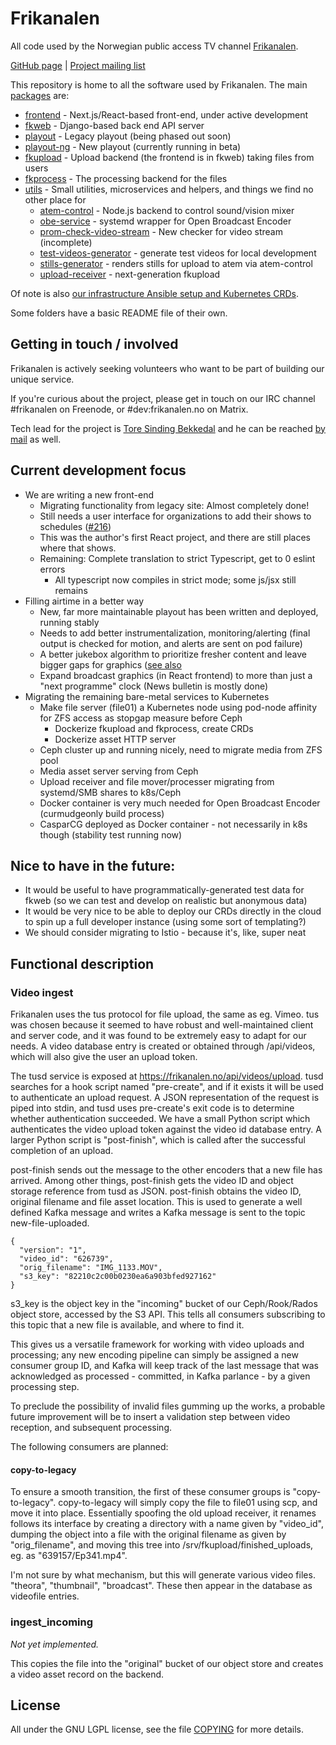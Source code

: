 Frikanalen
==========

All code used by the Norwegian public access TV channel [Frikanalen](https://frikanalen.no/).

[GitHub page](http://github.com/Frikanalen/) | [Project mailing list](http://lists.nuug.no/mailman/listinfo/frikanalen/)

This repository is home to all the software used by Frikanalen. The main [packages](packages/) are:

- [frontend](packages/frontend) - Next.js\/React-based front-end, under active development
- [fkweb](packages/fkweb) - Django-based back end API server
- [playout](packages/playout) - Legacy playout (being phased out soon)
- [playout-ng](packages/playout-ng) - New playout (currently running in beta)
- [fkupload](packages/fkupload) - Upload backend (the frontend is in fkweb) taking files from users
- [fkprocess](packages/fkprocess) - The processing backend for the files
- [utils](packages/utils) - Small utilities, microservices and helpers, and things we find no other place for
    - [atem-control](packages/utils/atem-control) - Node.js backend to control sound/vision mixer
    - [obe-service](packages/utils/obe-service) - systemd wrapper for Open Broadcast Encoder
    - [prom-check-video-stream](packages/utils/prom-check-video-stream) - New checker for video stream (incomplete)
    - [test-videos-generator](packages/utils/test-videos-generator) - generate test videos for local development
    - [stills-generator](packages/utils/stills-generator) - renders stills for upload to atem via atem-control
    - [upload-receiver](packages/utils/upload-receiver) - next-generation fkupload


Of note is also [our infrastructure Ansible setup and Kubernetes CRDs](infra/).

Some folders have a basic README file of their own.

## Getting in touch / involved

Frikanalen is actively seeking volunteers who want to be part of building our unique service.

If you're curious about the project, please get in touch on our IRC channel #frikanalen on Freenode, or #dev:frikanalen.no on Matrix.

Tech lead for the project is [Tore Sinding Bekkedal](https://github.com/toresbe/) and he can be reached [by mail](mailto:toresbe@gmail.com) as well.

## Current development focus

- We are writing a new front-end
    - Migrating functionality from legacy site: Almost completely done!
    - Still needs a user interface for organizations to add their shows to schedules ([#216](https://github.com/Frikanalen/frikanalen/issues/216))
    - This was the author's first React project, and there are still places where that shows.
    - Remaining: Complete translation to strict Typescript, get to 0 eslint errors
        - All typescript now compiles in strict mode; some js/jsx still remains
- Filling airtime in a better way
    - New, far more maintainable playout has been written and deployed, running stably
    - Needs to add better instrumentalization, monitoring/alerting (final output is checked for motion, and alerts are sent on pod failure)
    - A better jukebox algorithm to prioritize fresher content and leave bigger gaps for graphics ([see also](https://github.com/Frikanalen/frikanalen/blob/master/packages/fkweb/README.md#non-http-entry-points)
    - Expand broadcast graphics (in React frontend) to more than just a "next programme" clock (News bulletin is mostly done)
- Migrating the remaining bare-metal services to Kubernetes
    - Make file server (file01) a Kubernetes node using pod-node affinity for ZFS access as stopgap measure before Ceph
        - Dockerize fkupload and fkprocess, create CRDs
        - Dockerize asset HTTP server
    - Ceph cluster up and running nicely, need to migrate media from ZFS pool
    - Media asset server serving from Ceph
    - Upload receiver and file mover/processer migrating from systemd/SMB shares to k8s/Ceph
    - Docker container is very much needed for Open Broadcast Encoder (curmudgeonly build process)
    - CasparCG deployed as Docker container - not necessarily in k8s though (stability test running now)

## Nice to have in the future:

- It would be useful to have programmatically-generated test data for fkweb (so we can test and develop on realistic but anonymous data)
- It would be very nice to be able to deploy our CRDs directly in the cloud to spin up a full developer instance (using some sort of templating?)
- We should consider migrating to Istio - because it's, like, super neat

## Functional description

### Video ingest

Frikanalen uses the tus protocol for file upload, the same as eg. Vimeo.
tus was chosen because it seemed to have robust and well-maintained client and server code, and it was found to be extremely easy to adapt for our needs.
A video database entry is created or obtained through /api/videos, which will also give the user an upload token.

The tusd service is exposed at https://frikanalen.no/api/videos/upload.
tusd searches for a hook script named "pre-create", and if it exists it will be used to authenticate an upload request.
A JSON representation of the request is piped into stdin, and tusd uses pre-create's exit code is to determine whether authentication succeeded.
We have a small Python script which authenticates the video upload token against the video id database entry.
A larger Python script is "post-finish", which is called after the successful completion of an upload.

post-finish sends out the message to the other encoders that a new file has arrived.
Among other things, post-finish gets the video ID and object storage reference from tusd as JSON.
post-finish obtains the video ID, original filename and file asset location.
This is used to generate a well defined Kafka message and writes a Kafka message is sent to the topic new-file-uploaded.

```
{
  "version": "1",
  "video_id": "626739",
  "orig_filename": "IMG_1133.MOV",
  "s3_key": "82210c2c00b0230ea6a903bfed927162"
}
```

s3_key is the object key in the "incoming" bucket of our Ceph/Rook/Rados object store, accessed by the S3 API.
This tells all consumers subscribing to this topic that a new file is available, and where to find it.

This gives us a versatile framework for working with video uploads and processing; any new encoding pipeline can simply
be assigned a new consumer group ID, and Kafka will keep track of the last message that was acknowledged as
processed - committed, in Kafka parlance - by a given processing step.

To preclude the possibility of invalid files gumming up the works,
a probable future improvement will be to insert a validation step between video reception, and subsequent processing.

The following consumers are planned:

#### copy-to-legacy

To ensure a smooth transition, the first of these consumer groups is "copy-to-legacy".
copy-to-legacy will simply copy the file to file01 using scp, and move it into place.
Essentially spoofing the old upload receiver, it renames follows its interface by creating a directory with a name given by "video_id",
dumping the object into a file with the original filename as given by "orig_filename",
and moving this tree into /srv/fkupload/finished_uploads, eg. as "639157/Ep341.mp4".

I'm not sure by what mechanism, but this will generate various video files. "theora", "thumbnail", "broadcast".
These then appear in the database as videofile entries.

### ingest_incoming

*Not yet implemented.*

This copies the file into the "original" bucket of our object store and creates a video asset record on the backend.

License
-------
All under the GNU LGPL license, see the file [COPYING](COPYING) for more details.
